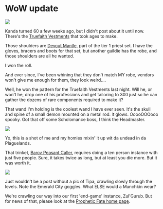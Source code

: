 # WoW update

![](../images/kanda60.jpg)

Kanda turned 60 a few weeks ago, but I didn't post about it until now. There's the [Truefaith Vestments](http://www.thottbot.com/?i=24750) that took ages to make.

Those shoulders are [Devout Mantle](http://www.thottbot.com/?i=20469), part of the tier 1 priest set. I have the gloves, bracers and boots for that set, but another guildie has the robe, and those shoulders are all he wanted.

I won the roll.

And ever since, I've been whining that they don't match MY robe, vendors won't give me enough for them, they look weird....

Well, he won the pattern for the Truefaith Vestments last night. Will he, or won't he, drop one of his professions and get tailoring to 300 just so he can gather the dozens of rare components required to make it?

That wand I'm holding is the coolest wand I have ever seen. It's the skull and spine of a small demon mounted on a metal rod. It glows. OoooOOOooo spooky. Got that off some Scholomance boss, I think the Headmaster.

![](../images/kandaposse.jpg)

Yo, this is a shot of me and my homies mixin' it up wit da undead in da Plaguelands.

That trinket, [Barov Peasant Caller](http://www.thottbot.com/?n=240312), requires doing a ten person instance with just five people. Sure, it takes twice as long, but at least you die more. But it was worth it.

![](../images/tipa31.jpg)

Just wouldn't be a post without a pic of Tipa, crawling slowly through the levels. Note the Emerald City goggles. What ELSE would a Munchkin wear?

We're crawling our way into our first 'end-game' instance, Zul'Gurub. But for news of that, please look at the [Prophetic Fate home page](http://fate.westkarana.com).

